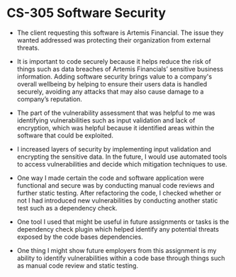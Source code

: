 # CS-305 Software Security


- The client requesting this software is Artemis Financial. The issue they wanted addressed was protecting their organization from external threats.


- It is important to code securely because it helps reduce the risk of things such as data breaches of Artemis Financials’ sensitive business information. Adding software security brings value to a company's overall wellbeing by helping to ensure their users data is handled securely, avoiding any attacks that may also cause damage to a company’s reputation. 


- The part of the vulnerability assessment that was helpful to me was identifying vulnerabilities such as input validation and lack of encryption, which was helpful because it identified areas within the software that could be exploited. 


- I increased layers of security by implementing input validation and encrypting the sensitive data. In the future, I would use automated tools to access vulnerabilities and decide which mitigation techniques to use. 
  

- One way I made certain the code and software application were functional and secure was by conducting manual code reviews and further static testing. After refactoring the code, I checked whether or not I had introduced new vulnerabilities by conducting another static test such as a dependency check. 


 - One tool I used that might be useful in future assignments or tasks is the dependency check plugin which helped identify any potential threats exposed by the code bases dependencies. 


 - One thing I might show future employers from this assignment is my ability to identify vulnerabilities within a code base through things such as manual code review and static testing.

